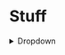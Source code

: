 # Stuff

<details id=0>
<summary>Dropdown</summary>
  In times of turmoil, when the world seems bleak,
  And hope is lost amidst the endless strife,
  We seek a light to guide us as we seek
  To find a path that leads us back to life.

  For though the darkness may seem all-consuming,
  And shadows loom on every side we turn,
  We must remember that the sun is blooming,
  And soon its rays will make our spirits burn.

  So let us keep our faith and persevere,
  For though the road ahead may be unclear,
  We know that hope and love will conquer fear,
  And lead us to a brighter, better year.

  And when we reach the end of this long fight,
  We'll find that joy and peace were worth the plight.
</details>
